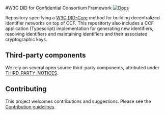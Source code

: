 #W3C DID for Confidential Consortium Framework [![Docs](https://img.shields.io/badge/Documentation-Up%20to%20date-green)](https://microsoft.github.io/CCF)

Repository specifying a [W3C DID-Core](https://www.w3.org/TR/did-core/) method for building decentralized identifier networks on top of CCF. This repositorty also includes
a CCF application (Typescript) implementation for generating new identifiers, resolving identifiers and maintaining identifiers and their associated cryptographic keys.

## Third-party components

We rely on several open source third-party components, attributed under [THIRD_PARTY_NOTICES](THIRD_PARTY_NOTICES.txt).

## Contributing

This project welcomes contributions and suggestions. Please see the [Contribution guidelines](.github/CONTRIBUTING.md).